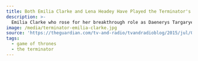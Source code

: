 ```yaml
---
title: Both Emilia Clarke and Lena Headey Have Played the Terminator's Sarah Connor
description: >-
  Emilia Clarke who rose for her breakthrough role as Daenerys Targaryen in the HBO fantasy TV series Game of Thrones starred alongside Arnold Schwarzenegger in Terminator Genisys, playing the role of Sarah Connor. The part was previously played by Cersei Lannister herself, Lena Headey, in the short-lived TV series, Terminator: The Sarah Connor Chronicles.
image: /media/terminator-emilia-clarke.jpg
source: 'https://theguardian.com/tv-and-radio/tvandradioblog/2015/jul/02/game-of-chrome-years-before-daenerys-cersei-was-a-kickass-sarah-connor-terminator-genisys-game-of-thrones'
tags:
  - game of thrones
  - the terminator
---
```



